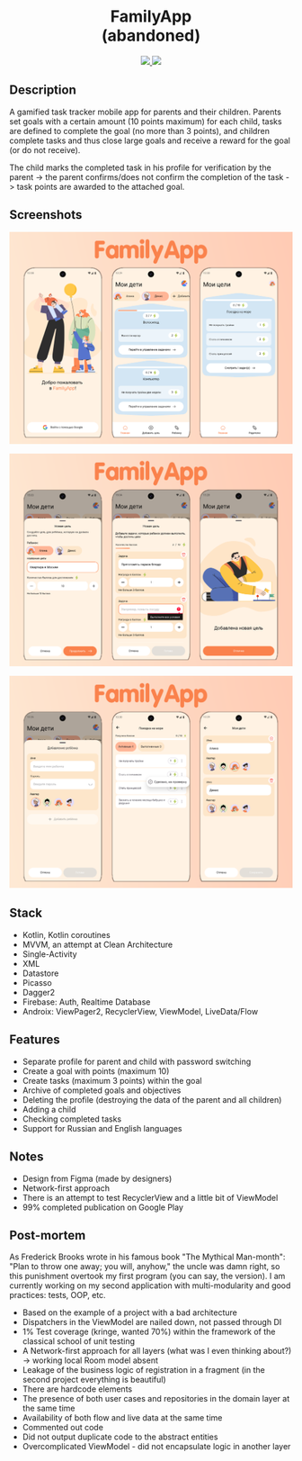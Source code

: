 <h1 align="center">FamilyApp <br /> (abandoned)</h1>
<p align="center">
  <a href="https://github.com/RomaZykov/FamilyApp/blob/main/README.md">
    <img src="https://img.shields.io/badge/lang-en-yellow" />
  </a>
  <a href="https://github.com/RomaZykov/FamilyApp/blob/main/README.ru.md">
    <img src="https://img.shields.io/badge/%D1%8F%D0%B7%D1%8B%D0%BA-%D1%80%D1%83%D1%81%D1%81%D0%BA%D0%B8%D0%B9-orange" />
  </a>
</p>
<p align="center">

## Description

A gamified task tracker mobile app for parents and their children. Parents set
goals with a certain amount (10 points maximum) for each child, tasks are defined to complete
the goal (no more than 3 points), and children complete tasks and thus close large goals and
receive a reward for the goal (or do not receive). 

The child marks the completed task in his profile for
verification by the parent -> the parent confirms/does not confirm the completion of the task -> task points
are awarded to the attached goal.

## Screenshots
<p align="center">
<img src="https://github.com/RomaZykov/FamilyApp/blob/main/demo/FamilyApp%20demo%201.png">
</p>
<p align="center">
<img src="https://github.com/RomaZykov/FamilyApp/blob/main/demo/FamilyApp%20demo%202.png">
</p>
<p align="center">
<img src="https://github.com/RomaZykov/FamilyApp/blob/main/demo/FamilyApp%20demo%203.png">
</p>

## Stack

- Kotlin, Kotlin coroutines
- MVVM, an attempt at Clean Architecture
- Single-Activity
- XML
- Datastore
- Picasso
- Dagger2
- Firebase: Auth, Realtime Database
- Androix: ViewPager2, RecyclerView, ViewModel, LiveData/Flow

## Features

- Separate profile for parent and child with password switching
- Create a goal with points (maximum 10)
- Create tasks (maximum 3 points) within the goal
- Archive of completed goals and objectives
- Deleting the profile (destroying the data of the parent and all children)
- Adding a child
- Checking completed tasks
- Support for Russian and English languages

## Notes

- Design from Figma (made by designers)
- Network-first approach
- There is an attempt to test RecyclerView and a little bit of ViewModel
- 99% completed publication on Google Play

## Post-mortem

As Frederick Brooks wrote in his famous book "The Mythical Man-month": "Plan to throw one away; you will, anyhow," the uncle was damn right, so this punishment overtook my first program (you can say,
the version). I am currently working on my second application with multi-modularity and good practices:
tests, OOP, etc.

- Based on the example of a project with a bad architecture
- Dispatchers in the ViewModel are nailed down, not passed through DI
- 1% Test coverage (kringe, wanted 70%) within the framework of the classical school of unit testing
- A Network-first approach for all layers (what was I even thinking about?) -> working local Room model
  absent
- Leakage of the business logic of registration in a fragment (in the second project everything is beautiful)
- There are hardcode elements
- The presence of both user cases and repositories in the domain layer at the same time
- Availability of both flow and live data at the same time
- Commented out code
- Did not output duplicate code to the abstract entities
- Overcomplicated ViewModel - did not encapsulate logic in another layer
